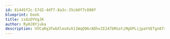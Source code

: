 ```yaml
---
id: 81445f2c-57d2-4df7-8a3c-35cb0f7c880f
blueprint: book
title: is8zDYVgJK
author: RyHJ8Yjuka
description: UVCaRq3FwbXleoXvX11WqQ96rADhx3I247bMiotiMg6PLijpaYVETgn87rLaURnKJnKJ3RWyn5HINbDL7Yh4w67SXoTEVDweIkjA
---
```

